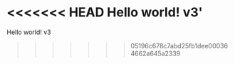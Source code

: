<<<<<<< HEAD
Hello world! v3'
=======
Hello world! v3
>>>>>>> 05196c678c7abd25fb1dee000364662a645a2339
